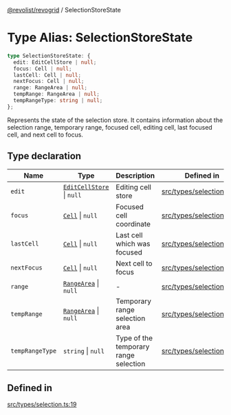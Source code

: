 [@revolist/revogrid](README.md) / SelectionStoreState

# Type Alias: SelectionStoreState

```ts
type SelectionStoreState: {
  edit: EditCellStore | null;
  focus: Cell | null;
  lastCell: Cell | null;
  nextFocus: Cell | null;
  range: RangeArea | null;
  tempRange: RangeArea | null;
  tempRangeType: string | null;
};
```

Represents the state of the selection store.
It contains information about the selection range, temporary range,
focused cell, editing cell, last focused cell, and next cell to focus.

## Type declaration

| Name | Type | Description | Defined in |
| ------ | ------ | ------ | ------ |
| `edit` | [`EditCellStore`](Interface.EditCellStore.md) \| `null` | Editing cell store | [src/types/selection.ts:36](https://github.com/revolist/revogrid/blob/703fa47ec13d35676d07f3192b2741384647a863/src/types/selection.ts#L36) |
| `focus` | [`Cell`](Interface.Cell.md) \| `null` | Focused cell coordinate | [src/types/selection.ts:32](https://github.com/revolist/revogrid/blob/703fa47ec13d35676d07f3192b2741384647a863/src/types/selection.ts#L32) |
| `lastCell` | [`Cell`](Interface.Cell.md) \| `null` | Last cell which was focused | [src/types/selection.ts:40](https://github.com/revolist/revogrid/blob/703fa47ec13d35676d07f3192b2741384647a863/src/types/selection.ts#L40) |
| `nextFocus` | [`Cell`](Interface.Cell.md) \| `null` | Next cell to focus | [src/types/selection.ts:44](https://github.com/revolist/revogrid/blob/703fa47ec13d35676d07f3192b2741384647a863/src/types/selection.ts#L44) |
| `range` | [`RangeArea`](TypeAlias.RangeArea.md) \| `null` | - | [src/types/selection.ts:20](https://github.com/revolist/revogrid/blob/703fa47ec13d35676d07f3192b2741384647a863/src/types/selection.ts#L20) |
| `tempRange` | [`RangeArea`](TypeAlias.RangeArea.md) \| `null` | Temporary range selection area | [src/types/selection.ts:24](https://github.com/revolist/revogrid/blob/703fa47ec13d35676d07f3192b2741384647a863/src/types/selection.ts#L24) |
| `tempRangeType` | `string` \| `null` | Type of the temporary range selection | [src/types/selection.ts:28](https://github.com/revolist/revogrid/blob/703fa47ec13d35676d07f3192b2741384647a863/src/types/selection.ts#L28) |

## Defined in

[src/types/selection.ts:19](https://github.com/revolist/revogrid/blob/703fa47ec13d35676d07f3192b2741384647a863/src/types/selection.ts#L19)
